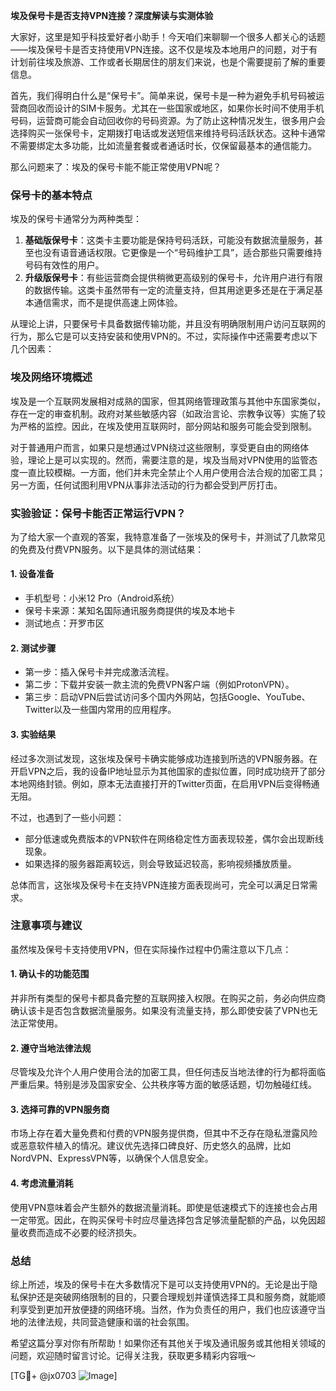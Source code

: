 **埃及保号卡是否支持VPN连接？深度解读与实测体验**

大家好，这里是知乎科技爱好者小助手！今天咱们来聊聊一个很多人都关心的话题——埃及保号卡是否支持使用VPN连接。这不仅是埃及本地用户的问题，对于有计划前往埃及旅游、工作或者长期居住的朋友们来说，也是个需要提前了解的重要信息。

首先，我们得明白什么是“保号卡”。简单来说，保号卡是一种为避免手机号码被运营商回收而设计的SIM卡服务。尤其在一些国家或地区，如果你长时间不使用手机号码，运营商可能会自动回收你的号码资源。为了防止这种情况发生，很多用户会选择购买一张保号卡，定期拨打电话或发送短信来维持号码活跃状态。这种卡通常不需要绑定太多功能，比如流量套餐或者通话时长，仅保留最基本的通信能力。

那么问题来了：埃及的保号卡能不能正常使用VPN呢？

### **保号卡的基本特点**
埃及的保号卡通常分为两种类型：
1. **基础版保号卡**：这类卡主要功能是保持号码活跃，可能没有数据流量服务，甚至也没有语音通话权限。它更像是一个“号码维护工具”，适合那些只需要维持号码有效性的用户。
2. **升级版保号卡**：有些运营商会提供稍微更高级别的保号卡，允许用户进行有限的数据传输。这类卡虽然带有一定的流量支持，但其用途更多还是在于满足基本通信需求，而不是提供高速上网体验。

从理论上讲，只要保号卡具备数据传输功能，并且没有明确限制用户访问互联网的行为，那么它是可以支持安装和使用VPN的。不过，实际操作中还需要考虑以下几个因素：

### **埃及网络环境概述**
埃及是一个互联网发展相对成熟的国家，但其网络管理政策与其他中东国家类似，存在一定的审查机制。政府对某些敏感内容（如政治言论、宗教争议等）实施了较为严格的监控。因此，在埃及使用互联网时，部分网站和服务可能会受到限制。

对于普通用户而言，如果只是想通过VPN绕过这些限制，享受更自由的网络体验，理论上是可以实现的。然而，需要注意的是，埃及当局对VPN使用的监管态度一直比较模糊。一方面，他们并未完全禁止个人用户使用合法合规的加密工具；另一方面，任何试图利用VPN从事非法活动的行为都会受到严厉打击。

### **实验验证：保号卡能否正常运行VPN？**
为了给大家一个直观的答案，我特意准备了一张埃及的保号卡，并测试了几款常见的免费及付费VPN服务。以下是具体的测试结果：

#### **1. 设备准备**
- 手机型号：小米12 Pro（Android系统）
- 保号卡来源：某知名国际通讯服务商提供的埃及本地卡
- 测试地点：开罗市区

#### **2. 测试步骤**
- 第一步：插入保号卡并完成激活流程。
- 第二步：下载并安装一款主流的免费VPN客户端（例如ProtonVPN）。
- 第三步：启动VPN后尝试访问多个国内外网站，包括Google、YouTube、Twitter以及一些国内常用的应用程序。

#### **3. 实验结果**
经过多次测试发现，这张埃及保号卡确实能够成功连接到所选的VPN服务器。在开启VPN之后，我的设备IP地址显示为其他国家的虚拟位置，同时成功绕开了部分本地网络封锁。例如，原本无法直接打开的Twitter页面，在启用VPN后变得畅通无阻。

不过，也遇到了一些小问题：
- 部分低速或免费版本的VPN软件在网络稳定性方面表现较差，偶尔会出现断线现象。
- 如果选择的服务器距离较远，则会导致延迟较高，影响视频播放质量。

总体而言，这张埃及保号卡在支持VPN连接方面表现尚可，完全可以满足日常需求。

### **注意事项与建议**
虽然埃及保号卡支持使用VPN，但在实际操作过程中仍需注意以下几点：

#### **1. 确认卡的功能范围**
并非所有类型的保号卡都具备完整的互联网接入权限。在购买之前，务必向供应商确认该卡是否包含数据流量服务。如果没有流量支持，那么即使安装了VPN也无法正常使用。

#### **2. 遵守当地法律法规**
尽管埃及允许个人用户使用合法的加密工具，但任何违反当地法律的行为都将面临严重后果。特别是涉及国家安全、公共秩序等方面的敏感话题，切勿触碰红线。

#### **3. 选择可靠的VPN服务商**
市场上存在着大量免费和付费的VPN服务提供商，但其中不乏存在隐私泄露风险或恶意软件植入的情况。建议优先选择口碑良好、历史悠久的品牌，比如NordVPN、ExpressVPN等，以确保个人信息安全。

#### **4. 考虑流量消耗**
使用VPN意味着会产生额外的数据流量消耗。即使是低速模式下的连接也会占用一定带宽。因此，在购买保号卡时应尽量选择包含足够流量配额的产品，以免因超量收费而造成不必要的经济损失。

### **总结**
综上所述，埃及的保号卡在大多数情况下是可以支持使用VPN的。无论是出于隐私保护还是突破网络限制的目的，只要合理规划并谨慎选择工具和服务商，就能顺利享受到更加开放便捷的网络环境。当然，作为负责任的用户，我们也应该遵守当地的法律法规，共同营造健康和谐的社会氛围。

希望这篇分享对你有所帮助！如果你还有其他关于埃及通讯服务或其他相关领域的问题，欢迎随时留言讨论。记得关注我，获取更多精彩内容哦～

[TG💪+ @jx0703 ![Image](https://github.com/user-attachments/assets/dbca1d08-cadb-493c-b0ec-ad6f7a83f270)]